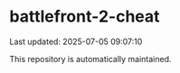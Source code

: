 # battlefront-2-cheat

Last updated: 2025-07-05 09:07:10

This repository is automatically maintained.
